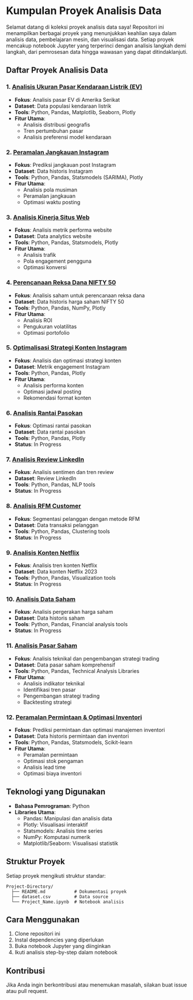 # Kumpulan Proyek Analisis Data

Selamat datang di koleksi proyek analisis data saya! Repositori ini menampilkan berbagai proyek yang menunjukkan keahlian saya dalam analisis data, pembelajaran mesin, dan visualisasi data. Setiap proyek mencakup notebook Jupyter yang terperinci dengan analisis langkah demi langkah, dari pemrosesan data hingga wawasan yang dapat ditindaklanjuti.

## Daftar Proyek Analisis Data

### 1. [Analisis Ukuran Pasar Kendaraan Listrik (EV)](./My-Project-DA01/)
- **Fokus**: Analisis pasar EV di Amerika Serikat
- **Dataset**: Data populasi kendaraan listrik
- **Tools**: Python, Pandas, Matplotlib, Seaborn, Plotly
- **Fitur Utama**: 
  - Analisis distribusi geografis
  - Tren pertumbuhan pasar
  - Analisis preferensi model kendaraan

### 2. [Peramalan Jangkauan Instagram](./My-Project-DA02/)
- **Fokus**: Prediksi jangkauan post Instagram
- **Dataset**: Data historis Instagram
- **Tools**: Python, Pandas, Statsmodels (SARIMA), Plotly
- **Fitur Utama**:
  - Analisis pola musiman
  - Peramalan jangkauan
  - Optimasi waktu posting

### 3. [Analisis Kinerja Situs Web](./My-project-DA03/)
- **Fokus**: Analisis metrik performa website
- **Dataset**: Data analytics website
- **Tools**: Python, Pandas, Statsmodels, Plotly
- **Fitur Utama**:
  - Analisis trafik
  - Pola engagement pengguna
  - Optimasi konversi

### 4. [Perencanaan Reksa Dana NIFTY 50](./My-Project-DA04/)
- **Fokus**: Analisis saham untuk perencanaan reksa dana
- **Dataset**: Data historis harga saham NIFTY 50
- **Tools**: Python, Pandas, NumPy, Plotly
- **Fitur Utama**:
  - Analisis ROI
  - Pengukuran volatilitas
  - Optimasi portofolio

### 5. [Optimalisasi Strategi Konten Instagram](./My-Project-DA05/)
- **Fokus**: Analisis dan optimasi strategi konten
- **Dataset**: Metrik engagement Instagram
- **Tools**: Python, Pandas, Plotly
- **Fitur Utama**:
  - Analisis performa konten
  - Optimasi jadwal posting
  - Rekomendasi format konten

### 6. [Analisis Rantai Pasokan](./My-Project-DA06/)
- **Fokus**: Optimasi rantai pasokan
- **Dataset**: Data rantai pasokan
- **Tools**: Python, Pandas, Plotly
- **Status**: In Progress

### 7. [Analisis Review LinkedIn](./My-Project-DA07/)
- **Fokus**: Analisis sentimen dan tren review
- **Dataset**: Review LinkedIn
- **Tools**: Python, Pandas, NLP tools
- **Status**: In Progress

### 8. [Analisis RFM Customer](./My-Project-DA08/)
- **Fokus**: Segmentasi pelanggan dengan metode RFM
- **Dataset**: Data transaksi pelanggan
- **Tools**: Python, Pandas, Clustering tools
- **Status**: In Progress

### 9. [Analisis Konten Netflix](./My-Project-DA09/)
- **Fokus**: Analisis tren konten Netflix
- **Dataset**: Data konten Netflix 2023
- **Tools**: Python, Pandas, Visualization tools
- **Status**: In Progress

### 10. [Analisis Data Saham](./My-Project-DA10/)
- **Fokus**: Analisis pergerakan harga saham
- **Dataset**: Data historis saham
- **Tools**: Python, Pandas, Financial analysis tools
- **Status**: In Progress

### 11. [Analisis Pasar Saham](./My-Project-DA11/)
- **Fokus**: Analisis teknikal dan pengembangan strategi trading
- **Dataset**: Data pasar saham komprehensif
- **Tools**: Python, Pandas, Technical Analysis Libraries
- **Fitur Utama**:
  - Analisis indikator teknikal
  - Identifikasi tren pasar
  - Pengembangan strategi trading
  - Backtesting strategi

### 12. [Peramalan Permintaan & Optimasi Inventori](./My-Project-DA12/)
- **Fokus**: Prediksi permintaan dan optimasi manajemen inventori
- **Dataset**: Data historis permintaan dan inventori
- **Tools**: Python, Pandas, Statsmodels, Scikit-learn
- **Fitur Utama**:
  - Peramalan permintaan
  - Optimasi stok pengaman
  - Analisis lead time
  - Optimasi biaya inventori

## Teknologi yang Digunakan

- **Bahasa Pemrograman**: Python
- **Libraries Utama**:
  - Pandas: Manipulasi dan analisis data
  - Plotly: Visualisasi interaktif
  - Statsmodels: Analisis time series
  - NumPy: Komputasi numerik
  - Matplotlib/Seaborn: Visualisasi statistik

## Struktur Proyek

Setiap proyek mengikuti struktur standar:
```
Project-Directory/
  ├── README.md           # Dokumentasi proyek
  ├── dataset.csv         # Data source
  └── Project_Name.ipynb  # Notebook analisis
```

## Cara Menggunakan

1. Clone repositori ini
2. Instal dependencies yang diperlukan
3. Buka notebook Jupyter yang diinginkan
4. Ikuti analisis step-by-step dalam notebook

## Kontribusi

Jika Anda ingin berkontribusi atau menemukan masalah, silakan buat issue atau pull request.
